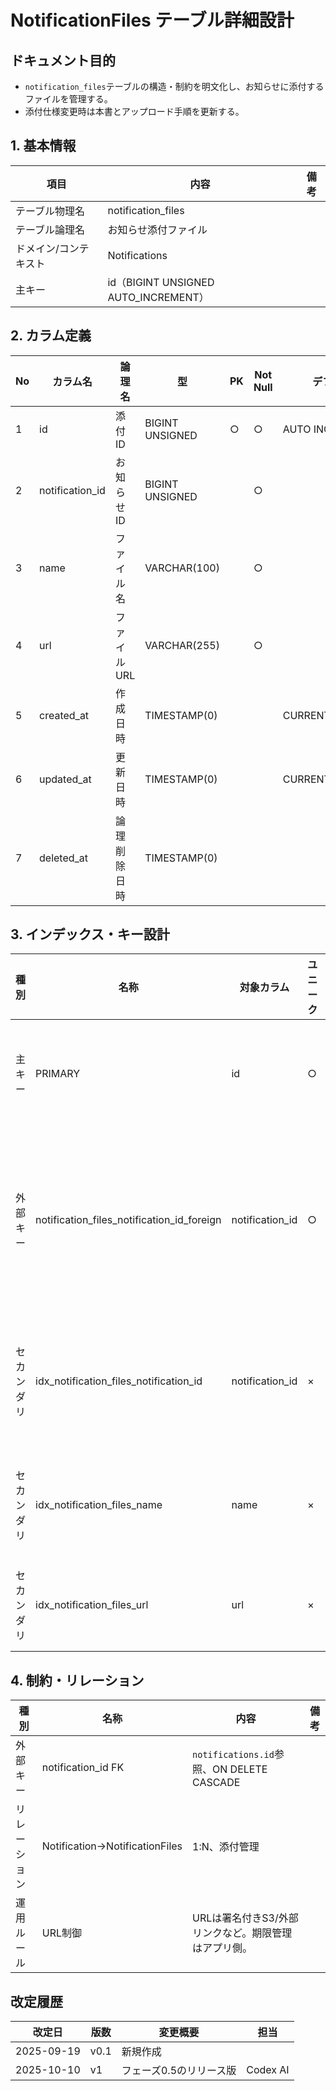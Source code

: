 # NotificationFiles テーブル詳細設計

## ドキュメント目的
- `notification_files`テーブルの構造・制約を明文化し、お知らせに添付するファイルを管理する。
- 添付仕様変更時は本書とアップロード手順を更新する。

## 1. 基本情報
| 項目 | 内容 | 備考 |
|---|---|---|
| テーブル物理名 | notification_files |  |
| テーブル論理名 | お知らせ添付ファイル |  |
| ドメイン/コンテキスト | Notifications |  |
| 主キー | id（BIGINT UNSIGNED AUTO_INCREMENT） |  |

## 2. カラム定義
| No | カラム名 | 論理名 | 型 | PK | Not Null | デフォルト | 説明/業務ルール | 備考 |
|---|---|---|---|---|---|---|---|---|
| 1 | id | 添付ID | BIGINT UNSIGNED | ○ | ○ | AUTO INCREMENT | システム採番。 |  |
| 2 | notification_id | お知らせID | BIGINT UNSIGNED |  | ○ |  | `notifications.id`参照。 | ON DELETE CASCADE |
| 3 | name | ファイル名 | VARCHAR(100) |  | ○ |  | 表示名。 |  |
| 4 | url | ファイルURL | VARCHAR(255) |  | ○ |  | 外部/内部ストレージURL。 |  |
| 5 | created_at | 作成日時 | TIMESTAMP(0) |  |  | CURRENT_TIMESTAMP | 登録時刻。 |  |
| 6 | updated_at | 更新日時 | TIMESTAMP(0) |  |  | CURRENT_TIMESTAMP | Laravel標準。 | on update CURRENT_TIMESTAMP |
| 7 | deleted_at | 論理削除日時 | TIMESTAMP(0) |  |  |  | `softDeletes()`。 |  |

## 3. インデックス・キー設計
| 種別 | 名称 | 対象カラム | ユニーク | 用途/目的 | 備考 |
|---|---|---|---|---|---|
| 主キー | PRIMARY | id | ○ | レコード一意性 |  |
| 外部キー | notification_files_notification_id_foreign | notification_id | ○ | お知らせ削除時の連鎖削除 |  |
| セカンダリ | idx_notification_files_notification_id | notification_id | × | お知らせ別添付取得 |  |
| セカンダリ | idx_notification_files_name | name | × | ファイル名検索 |  |
| セカンダリ | idx_notification_files_url | url | × | URLでの逆引き |  |

## 4. 制約・リレーション
| 種別 | 名称 | 内容 | 備考 |
|---|---|---|---|
| 外部キー | notification_id FK | `notifications.id`参照、ON DELETE CASCADE |  |
| リレーション | Notification→NotificationFiles | 1:N、添付管理 |  |
| 運用ルール | URL制御 | URLは署名付きS3/外部リンクなど。期限管理はアプリ側。 |  |

## 改定履歴
| 改定日 | 版数 | 変更概要 | 担当 |
|---|---|---|---|
| 2025-09-19 | v0.1 | 新規作成 |  |
| 2025-10-10 | v1 | フェーズ0.5のリリース版 | Codex AI |
